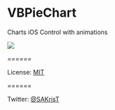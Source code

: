 VBPieChart
======

Charts iOS Control with animations


<img src="https://raw.githubusercontent.com/sakrist/Charts/master/Screenshot.png">

======

License: [MIT](http://opensource.org/licenses/MIT)

======

Twitter: [@SAKrisT](https://twitter.com/SAKrisT)
